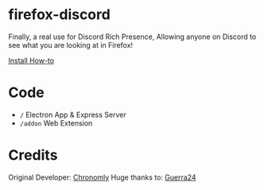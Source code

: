 # firefox-discord

Finally, a real use for Discord Rich Presence, Allowing anyone on Discord to see what you are looking at in Firefox!

[Install How-to](https://github.com/Chronomly/firefox-discord/wiki/How-to-Install)

# Code

- `/` Electron App & Express Server
- `/addon` Web Extension

# Credits

Original Developer: [Chronomly](https://github.com/Chronomly)
Huge thanks to: [Guerra24](https://github.com/Guerra24)